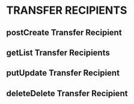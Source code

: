 # TRANSFER RECIPIENTS

## postCreate Transfer Recipient
## getList Transfer Recipients
## putUpdate Transfer Recipient
## deleteDelete Transfer Recipient
